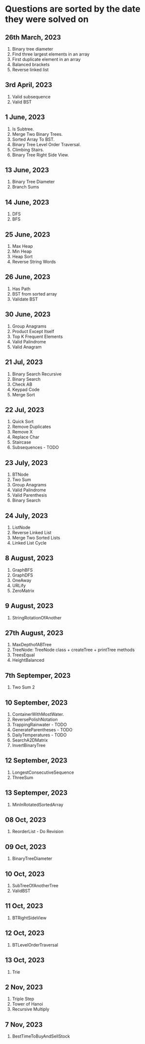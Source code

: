 # Questions are sorted by the date they were solved on

## 26th March, 2023

1. Binary tree diameter
2. Find three largest elements in an array
3. First duplicate element in an array
4. Balanced brackets
5. Reverse linked list

## 3rd April, 2023

1. Valid subsequence
2. Valid BST

## 1 June, 2023

1. Is Subtree.
2. Merge Two Binary Trees.
3. Sorted Array To BST.
4. Binary Tree Level Order Traversal.
5. Climbing Stairs.
6. Binary Tree Right Side View.

## 13 June, 2023

1. Binary Tree Diameter
2. Branch Sums

## 14 June, 2023

1. DFS
2. BFS

## 25 June, 2023

1. Max Heap
2. Min Heap
3. Heap Sort
4. Reverse String Words

## 26 June, 2023

1. Has Path
2. BST from sorted array
3. Validate BST

## 30 June, 2023

1. Group Anagrams
2. Product Except Itself
3. Top K Frequent Elements
4. Valid Palindrome
5. Valid Anagram

## 21 Jul, 2023

1. Binary Search Recursive
2. Binary Search
3. Check AB
4. Keypad Code
5. Merge Sort

## 22 Jul, 2023

1. Quick Sort
2. Remove Duplicates
3. Remove X
4. Replace Char
5. Staircase
6. Subsequences - TODO

## 23 July, 2023

1. BTNode
2. Two Sum
3. Group Anagrams
4. Valid Palindrome
5. Valid Parenthesis
6. Binary Search

## 24 July, 2023

1. ListNode
2. Reverse Linked List
3. Merge Two Sorted Lists
4. Linked List Cycle

## 8 August, 2023

1. GraphBFS
2. GraphDFS
3. OneAway
4. URLify
5. ZeroMatrix

## 9 August, 2023

1. StringRotationOfAnother

## 27th August, 2023

1. MaxDepthofABTree
2. TreeNode: TreeNode class + createTree + printTree methods
3. TreesEqual
4. HeightBalanced

## 7th Septemper, 2023

1. Two Sum 2

## 10 September, 2023

1. ContainerWithMostWater.
2. ReversePolishNotation
3. TrappingRainwater - TODO
4. GenerateParentheses - TODO
5. DailyTemperatures - TODO
6. SearchA2DMatrix
7. InvertBinaryTree

## 12 September, 2023

1. LongestConsecutiveSequence
2. ThreeSum

## 13 Septemper, 2023

1. MinInRotatedSortedArray

## 08 Oct, 2023

1. ReorderList - Do Revision

## 09 Oct, 2023

1. BinaryTreeDiameter

## 10 Oct, 2023

1. SubTreeOfAnotherTree
2. ValidBST

## 11 Oct, 2023

1. BTRightSideView

## 12 Oct, 2023

1. BTLevelOrderTraversal

## 13 Oct, 2023

1. Trie

## 2 Nov, 2023

1. Triple Step
2. Tower of Hanoi
3. Recursive Multiply

## 7 Nov, 2023

1. BestTimeToBuyAndSellStock
